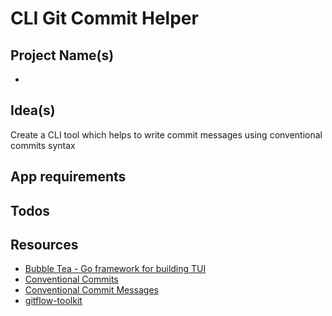 # CLI Git Commit Helper

## Project Name(s)

-

## Idea(s)

Create a CLI tool which helps to write commit messages using conventional commits syntax

## App requirements

## Todos

## Resources

- [Bubble Tea - Go framework for building TUI](https://github.com/charmbracelet/bubbletea)
- [Conventional Commits](https://www.conventionalcommits.org/en/v1.0.0/#summary)
- [Conventional Commit Messages](https://gist.github.com/qoomon/5dfcdf8eec66a051ecd85625518cfd13)
- [gitflow-toolkit](https://github.com/mritd/gitflow-toolkit)
